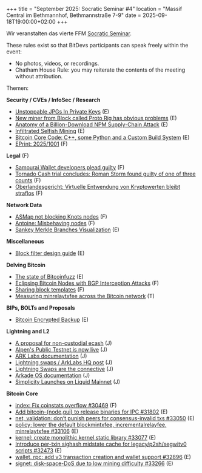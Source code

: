 +++
title = "September 2025: Socratic Seminar #4"
location = "Massif Central im Bethmannhof, Bethmannstraße 7-9"
date = 2025-09-18T19:00:00+02:00
+++

Wir veranstalten das vierte FFM [Socratic Seminar](https://bitdevs.berlin/about/).

These rules exist so that BitDevs participants can speak freely within the event:
- No photos, videos, or recordings.
- Chatham House Rule: you may reiterate the contents of the meeting without attribution.

Themen:

**Security / CVEs / InfoSec / Research**
- [Unstoppable JPGs In Private Keys](https://blog.bitmex.com/the-unstoppable-jpg-in-private-keys/) (E)
- [New miner from Block called Proto Rig has obvious problems](https://x.com/KristianCsep/status/1967256455574368410) (E)
- [Anatomy of a Billion-Download NPM Supply-Chain Attack](https://jdstaerk.substack.com/p/we-just-found-malicious-code-in-the) (E)
- [Infiltrated Selfish Mining](https://dl.acm.org/doi/10.1145/3708821.3736191) (E)
- [Bitcoin Core Code: C++, some Python and a Custom Build System](https://binaryigor.com/bitcoin-core-code.html) (E)
- [EPrint: 2025/1001](https://eprint.iacr.org/2025/1001.pdf) (F)

**Legal** (F)
- [Samourai Wallet developers plead guilty](https://bitcoinmagazine.com/news/samourai-wallet-developers-plead-guilty) (F)
- [Tornado Cash trial concludes: Roman Storm found guilty of one of three counts](https://bitcoinmagazine.com/news/tornado-cash-trial-concludes-roman-storm-found-guilty-of-one-of-three-counts) (F)
- [Oberlandesgericht: Virtuelle Entwendung von Kryptowerten bleibt straflos](https://www.heise.de/news/Oberlandesgericht-Virtuelle-Entwendung-von-Kryptowerten-bleibt-straflos-10484771.html) (F)

**Network Data**
- [ASMap not blocking Knots nodes](https://x.com/fjahr/status/1967009137671504303) (F)
- [Antoine: Misbehaving nodes](https://antoinep.com/posts/misbehaving_nodes/) (F)
- [Sankey Merkle Branches Visualization](https://stratum.work/sankey) (E)

**Miscellaneous**
- [Block filter design guide](https://rustaceanrob.com/blog/13-cbf-design) (E)

**Delving Bitcoin**
- [The state of Bitcoinfuzz](https://delvingbitcoin.org/t/the-state-of-bitcoinfuzz/1946) (E)
- [Eclipsing Bitcoin Nodes with BGP Interception Attacks](https://delvingbitcoin.org/t/eclipsing-bitcoin-nodes-with-bgp-interception-attacks) (F)
- [Sharing block templates](https://delvingbitcoin.org/t/sharing-block-templates/1906) (F)
- [Measuring minrelaytxfee across the Bitcoin network](https://delvingbitcoin.org/t/measuring-minrelaytxfee-across-the-bitcoin-network/1989/) (T)

**BIPs, BOLTs and Proposals**
- [Bitcoin Encrypted Backup](https://groups.google.com/g/bitcoindev/c/5NgJbpVDgEc) (E)

**Lightning and L2**
- [A proposal for non-custodial ecash](https://x.com/lukechilds/status/1861717239839461393) (J)
- [Alpen's Public Testnet is now live](https://x.com/AlpenLabs/status/1952363933136031926) (J)
- [ARK Labs documentation](https://docs.arklabs.xyz/ark/) (J)
- [Lightning swaps / ArkLabs HQ post](https://x.com/ArkLabsHQ/status/1955617205967782203) (J)
- [Lightning Swaps are the connective](https://insider.btcpp.dev/p/lightning-swaps-are-the-connective) (J)
- [Arkade OS documentation](https://docs.arkadeos.com/) (J)
- [Simplicity Launches on Liquid Mainnet](https://x.com/Blockstream/status/1950952316766425438) (J)

**Bitcoin Core**
- [index: Fix coinstats overflow #30469](https://github.com/bitcoin/bitcoin/pull/30469) (F)
- [Add bitcoin-{node,gui} to release binaries for IPC #31802](https://github.com/bitcoin/bitcoin/pull/31802) (E)
- [net, validation: don’t punish peers for consensus-invalid txs #33050](https://github.com/bitcoin/bitcoin/pull/33050) (E)
- [policy: lower the default blockmintxfee, incrementalrelayfee, minrelaytxfee #33106](https://github.com/bitcoin/bitcoin/pull/33106) (E)
- [kernel: create monolithic kernel static library #33077](https://github.com/bitcoin/bitcoin/pull/33077) (E)
- [Introduce per-txin sighash midstate cache for legacy/p2sh/segwitv0 scripts #32473](https://github.com/bitcoin/bitcoin/pull/32473) (E)
- [wallet, rpc: add v3 transaction creation and wallet support #32896](https://github.com/bitcoin/bitcoin/pull/32896) (E)
- [signet: disk-space-DoS due to low mining difficulty #33266](https://github.com/bitcoin/bitcoin/pull/33266) (E)

